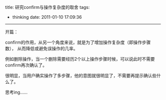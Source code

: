 title: 研究confirm与操作复杂度的取舍
tags:
  - thinking
date: 2011-01-10 17:09:36
---

开篇：

confirm的作用，从另一个角度来说，就是为了增加操作复杂度（即操作步骤数）， 从而降低或避免误操作的几率。

例如删除操作，当一个删除需要经历2个以上操作步骤时候，可以说此时不需要confirm再次确认了。

很明显，当用户确实操作了多步骤，他的意图就很明显了，不需要再提示确认些什么了。

思考ing&#8230;&#8230;